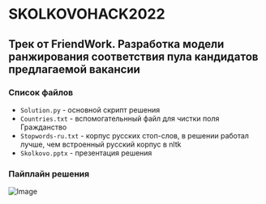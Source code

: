 # SKOLKOVOHACK2022

## Трек от FriendWork. Разработка модели ранжирования соответствия пула кандидатов предлагаемой вакансии

### Список файлов

- ```Solution.py``` - основной скрипт решения
- ```Countries.txt``` - вспомогательнный файл для чистки поля Гражданство
- ```Stopwords-ru.txt``` - корпус русских стоп-слов, в решении работал лучше, чем встроенный русский корпус в nltk
- ```Skolkovo.pptx``` - презентация решения

### Пайплайн решения


![Image](https://sun9-2.userapi.com/impg/-vm-IgFH_nz83RIihQRGq9OsXlcyuaJsAQ9lTw/eRi6GH8ceOc.jpg?size=772x265&quality=96&sign=4c7a1b9c64ef03c21e57f203f013b5c4&type=album)

